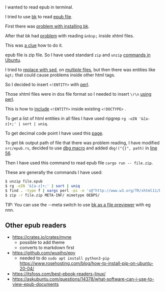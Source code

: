 I wanted to read epub in terminal.

I tried to use [bk](https://crates.io/crates/bk) to read [epub file](https://helion.pl/ksiazki/programowanie-w-jezyku-rust-wydajnosc-i-bezpieczenstwo-jim-blandy-jason-orendorff,prrust.htm).

First there was [problem with installing bk](https://github.com/aeosynth/bk/issues/11).

After that bk had [problem](https://github.com/RazrFalcon/roxmltree/issues/12) with reading `&nbsp;` inside xhtml files.

This was [a clue](https://stackoverflow.com/questions/9625602/how-to-display-nbsp-in-xml-output/50240797#50240797) how to do it.

epub file is zip file. So I have used standard `zip` and `unzip` [commands in Ubuntu](https://unix.stackexchange.com/questions/6596/how-do-i-zip-unzip-on-the-unix-command-line/6599#6599).

I tried to [replace with sed](https://stackoverflow.com/questions/27140408/bash-replacing-a-number-with-unicode-character-using-sed/27141959#27141959), on [multiple files](https://stackoverflow.com/questions/10445934/change-multiple-files/30717770#30717770), but then there was entities like `&gt;` that could cause problems inside other html tags.

So I decided to insert `<!ENTITY>` with [perl](https://unix.stackexchange.com/questions/26284/how-can-i-use-sed-to-replace-a-multi-line-string#comment91067_26289).

Those xhtml files were in dos file format so I needed to insert `\r\n` [using perl](https://www.perlmonks.org/?node_id=890769).

This is how to [include](https://stackoverflow.com/questions/6508860/how-do-i-define-html-entity-references-inside-a-valid-xml-document/6509008#6509008) `<!ENTITY>` inside existing `<!DOCTYPE>` .

To get a list of html entities in all files I have used ripgrep `rg -oIN '&[a-z]+;' | sort | uniq`.

To get decimal code point I have used this [page](https://en.m.wikipedia.org/wiki/List_of_XML_and_HTML_character_entity_references).

To get bk output path of file that there was problem reading, I have modified `src/epub.rs`, decided to use [dbg macro](https://doc.rust-lang.org/std/macro.dbg.html) and added `dbg!("{}", path)` in [line 56](https://github.com/aeosynth/bk/blob/f20adc60a3dcc744a3adbd40ba6aa6917f06d9c7/src/epub.rs#L56).

Then I have used this command to read epub file `cargo run -- file.zip`.

These are generally the commands I have used:

```bash
$ unzip file.epub
$ rg -oIN '&[a-z]+;' | sort | uniq
$ find . -type f | xargs perl -pi -e 's@"http://www.w3.org/TR/xhtml11/DTD/xhtml11.dtd">@"http://www.w3.org/TR/xhtml11/DTD/xhtml11.dtd" [\r\n    <!ENTITY amp "&#38;">\r\n    <!ENTITY gt "&#62;">\r\n    <!ENTITY lt "&#60;">\r\n    <!ENTITY nbsp "&#160;">\r\n]>@g'
$ zip -r file.zip META-INF/ mimetype OEBPS/
```

TIP: You can use the --meta switch to use [bk as a file previewer](https://www.reddit.com/r/commandline/comments/hpmlsm/terminal_epub_reader/fxsrxgr/?utm_source=reddit&utm_medium=web2x&context=3) with eg nnn.

## Other epub readers

- https://crates.io/crates/myne
  - possible to add theme
  - converts to markdown first
- https://github.com/wustho/epy
  - needed to do `sudo apt install python3-pip` https://www.rosehosting.com/blog/how-to-install-pip-on-ubuntu-20-04/
- https://itsfoss.com/best-ebook-readers-linux/
- https://askubuntu.com/questions/14378/what-software-can-i-use-to-view-epub-documents
